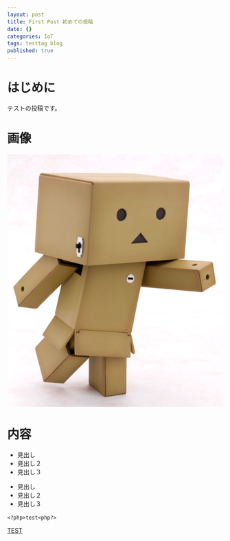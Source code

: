 ```yaml
---
layout: post
title: First Post 初めての投稿
date: {}
categories: IoT
tags: testtag blog
published: true
---
```


# はじめに
テストの投稿です。

# 画像
![テスト.jpg](/_posts/9brngu000000iqfu.jpg)


# 内容
* 見出し
 * 見出し２
  * 見出し３

- 見出し
 - 見出し２
  - 見出し３


```
<?php>test<php?>
```

[TEST](http://www.test.co.jp/)
